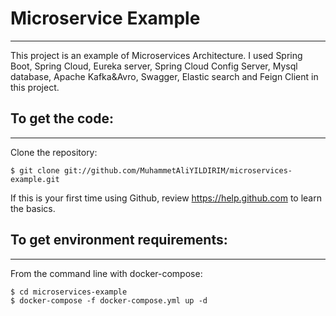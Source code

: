 # Microservice Example
------------------------------------
This project is an example of Microservices Architecture. I used Spring Boot, Spring Cloud, Eureka server, Spring 
Cloud Config Server, Mysql database, Apache Kafka&Avro, Swagger, Elastic search and Feign Client in this project.  

## To get the code:
------------------------------------
Clone the repository:

    $ git clone git://github.com/MuhammetAliYILDIRIM/microservices-example.git
    

If this is your first time using Github, review https://help.github.com to learn the basics.

## To get environment requirements:
------------------------------------
From the command line with docker-compose:

    $ cd microservices-example
    $ docker-compose -f docker-compose.yml up -d

